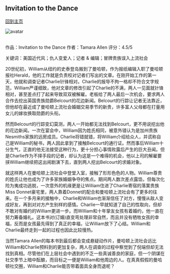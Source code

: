## Invitation to the Dance
[回到主页](https://boheme130.github.io/Fiction.git.io/)

![avatar](https://images.fineartamerica.com/images/artworkimages/mediumlarge/2/newspaper-digital-remastered-edition-joseph-christian-leyendecker.jpg)
<br>
<br>


作品：Invitation to the Dance
作者：Tamara Allen
评分：4.5/5

关键词：美国近代风；仇人变爱人；记者 & 编辑；冒牌贵族误入上流社会

20世纪初，William从纽约的史泰登岛搬到了曼哈顿，作为报纸编辑入职了曼哈顿报社Herald，他的工作就是负责校对记者们写出的文章。在刚开始工作的第一天，他就和调查记者Charlie针锋相对。Charlie的报导不拘一格却不符合文字规范，William严谨细致，他对文章的修改引起了Charlie的不满，两人一见面就针锋相对，甚至差点打了起来导致双双被解雇。老板给了两人最后一次机会，要求两人合作去挖出英国贵族勋爵Belcourt的花边新闻。Belcourt的行踪让记者无法靠近，但他却在最近成了曼哈顿上流社会婚姻交易季节的新贵，许多富人父母都在打量用女儿的嫁妆换取勋爵的头衔。

然而Belcourt的行踪变幻莫测，两人一开始都无法找到Belcourt，更不用说挖出他的花边新闻。一次在宴会中，William因为姓氏相同，被意外错认为是加州贵族Nesmiths家族的远房成员。Charlie将错就错，将William介绍给众人，并谎称自己是William的秘书，两人因此拿到了接触Belcourt的通行证。然而事后William十分生气，正直的他无法接受这种行为，更十分担心事情败露后产生的巨大丑闻。但是Charlie作为不择手段的记者，却认为这是一个难得的机会，他以上司的解雇要挟William继续把这出闹剧演下去，直到两人挖出Belcourt的求婚对象。

就这样两人在曼哈顿上流社会中登堂入室，接触了形形色色的人物。William尊贵的姓氏让他也成为了许多家族婚姻争夺的焦点。期间两人数次差点露馅，但每次化险为夷成功逃脱，一次意外的机缘更是让William住进了Charlie寄宿的落寞贵族Miss Donnet豪宅里，两人靠着Donnet的配合和曼哈顿上流社会有了更多的往来。在一个多月来的接触中，Charlie和William也渐渐信任了对方，慢慢从敌人变成好友，再到对对方产生别样的感情。Charlie一早就知道了自己的性取向，但却不敢对有婚约的William更进一步。而William和十年挚友女孩有着婚约，他一直在努力筹备婚礼。这本书对(订婚)直变弯处理非常自然，而且并没有牺牲女孩的幸福，反而是女孩最先得到了真正的幸福，让William放下了心结。William和Charlie最终走到一起的过程也因此比较慢热。

当然Tamara Allen的每本书到最后都会变成悬疑动作片，曼哈顿上流社会远比William和Charlie预料到的更加复杂，两人在调查的过程中察觉到了倪端但却无法找到真相。尽管他们在上层社会中遇到的不乏一些真诚善良的家庭，但一个阴谋在社交季节上暗中酝酿，而目标之一便是William和他周边的人。在真真假假的曼哈顿社交圈，William和Charlie能否带着面具全身而退呢？
